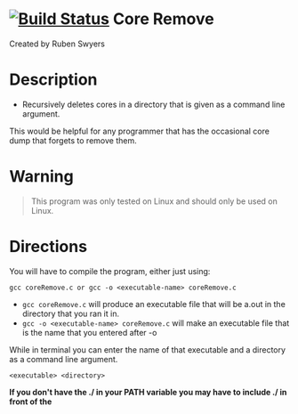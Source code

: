 [![Build Status](https://travis-ci.org/Rxswyers/core-remove.svg?branch=master)](https://travis-ci.org/Rxswyers/core-remove)
Core Remove
===========
Created by Ruben Swyers

Description
===========
- Recursively deletes cores in a directory that is given as a command line argument.

This would be helpful for any programmer that has the occasional core dump that forgets to remove them.

Warning
=======
>This program was only tested on Linux and should only be used on Linux.


Directions
==========
You will have to compile the program, either just using:
```
gcc coreRemove.c or gcc -o <executable-name> coreRemove.c
```

- `gcc coreRemove.c` will produce an executable file that will be a.out in the directory that you ran it in.
- `gcc -o <executable-name> coreRemove.c` will make an executable file that is the name that you entered after -o

While in terminal you can enter the name of that executable and a directory as a command line argument.
```
<executable> <directory>
```
**If you don't have the ./ in your PATH variable you may have to include ./ in front of the <executable>**
